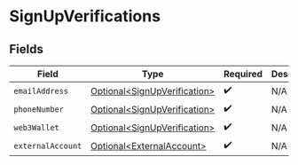 # SignUpVerifications


## Fields

| Field                                                                          | Type                                                                           | Required                                                                       | Description                                                                    |
| ------------------------------------------------------------------------------ | ------------------------------------------------------------------------------ | ------------------------------------------------------------------------------ | ------------------------------------------------------------------------------ |
| `emailAddress`                                                                 | [Optional\<SignUpVerification>](../../models/components/SignUpVerification.md) | :heavy_check_mark:                                                             | N/A                                                                            |
| `phoneNumber`                                                                  | [Optional\<SignUpVerification>](../../models/components/SignUpVerification.md) | :heavy_check_mark:                                                             | N/A                                                                            |
| `web3Wallet`                                                                   | [Optional\<SignUpVerification>](../../models/components/SignUpVerification.md) | :heavy_check_mark:                                                             | N/A                                                                            |
| `externalAccount`                                                              | [Optional\<ExternalAccount>](../../models/components/ExternalAccount.md)       | :heavy_check_mark:                                                             | N/A                                                                            |